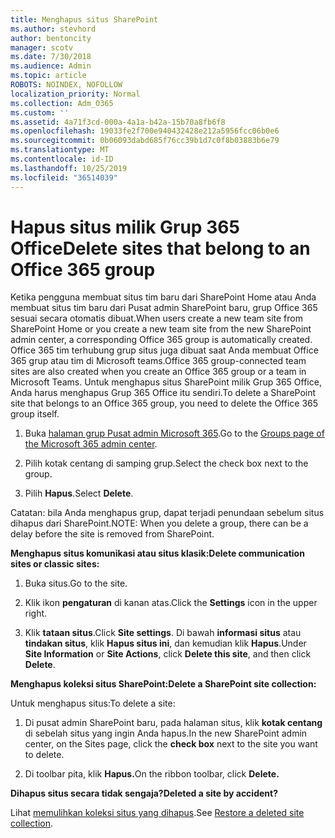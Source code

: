 ```yaml
---
title: Menghapus situs SharePoint
ms.author: stevhord
author: bentoncity
manager: scotv
ms.date: 7/30/2018
ms.audience: Admin
ms.topic: article
ROBOTS: NOINDEX, NOFOLLOW
localization_priority: Normal
ms.collection: Adm_O365
ms.custom: ''
ms.assetid: 4a71f3cd-000a-4a1a-b42a-15b70a8fb6f8
ms.openlocfilehash: 19033fe2f700e940432428e212a5956fcc06b0e6
ms.sourcegitcommit: 0b06093dabd685f76cc39b1d7c0f8b03883b6e79
ms.translationtype: MT
ms.contentlocale: id-ID
ms.lasthandoff: 10/25/2019
ms.locfileid: "36514039"
---
```

# <a name="delete-sites-that-belong-to-an-office-365-group"></a><span data-ttu-id="1f5f8-102">Hapus situs milik Grup 365 Office</span><span class="sxs-lookup"><span data-stu-id="1f5f8-102">Delete sites that belong to an Office 365 group</span></span>

<span data-ttu-id="1f5f8-103">Ketika pengguna membuat situs tim baru dari SharePoint Home atau Anda membuat situs tim baru dari Pusat admin SharePoint baru, grup Office 365 sesuai secara otomatis dibuat.</span><span class="sxs-lookup"><span data-stu-id="1f5f8-103">When users create a new team site from SharePoint Home or you create a new team site from the new SharePoint admin center, a corresponding Office 365 group is automatically created.</span></span> <span data-ttu-id="1f5f8-104">Office 365 tim terhubung grup situs juga dibuat saat Anda membuat Office 365 grup atau tim di Microsoft teams.</span><span class="sxs-lookup"><span data-stu-id="1f5f8-104">Office 365 group-connected team sites are also created when you create an Office 365 group or a team in Microsoft Teams.</span></span> <span data-ttu-id="1f5f8-105">Untuk menghapus situs SharePoint milik Grup 365 Office, Anda harus menghapus Grup 365 Office itu sendiri.</span><span class="sxs-lookup"><span data-stu-id="1f5f8-105">To delete a SharePoint site that belongs to an Office 365 group, you need to delete the Office 365 group itself.</span></span> 
  
1. <span data-ttu-id="1f5f8-106">Buka [halaman grup Pusat admin Microsoft 365](https://portal.office.com/adminportal/home#/groups).</span><span class="sxs-lookup"><span data-stu-id="1f5f8-106">Go to the [Groups page of the Microsoft 365 admin center](https://portal.office.com/adminportal/home#/groups).</span></span>
    
2. <span data-ttu-id="1f5f8-107">Pilih kotak centang di samping grup.</span><span class="sxs-lookup"><span data-stu-id="1f5f8-107">Select the check box next to the group.</span></span>
    
3. <span data-ttu-id="1f5f8-108">Pilih **Hapus**.</span><span class="sxs-lookup"><span data-stu-id="1f5f8-108">Select **Delete**.</span></span>
    
<span data-ttu-id="1f5f8-109">Catatan: bila Anda menghapus grup, dapat terjadi penundaan sebelum situs dihapus dari SharePoint.</span><span class="sxs-lookup"><span data-stu-id="1f5f8-109">NOTE: When you delete a group, there can be a delay before the site is removed from SharePoint.</span></span>
  
<span data-ttu-id="1f5f8-110">**Menghapus situs komunikasi atau situs klasik:**</span><span class="sxs-lookup"><span data-stu-id="1f5f8-110">**Delete communication sites or classic sites:**</span></span>

1. <span data-ttu-id="1f5f8-111">Buka situs.</span><span class="sxs-lookup"><span data-stu-id="1f5f8-111">Go to the site.</span></span>
  
2. <span data-ttu-id="1f5f8-112">Klik ikon **pengaturan** di kanan atas.</span><span class="sxs-lookup"><span data-stu-id="1f5f8-112">Click the **Settings** icon in the upper right.</span></span> 
  
3. <span data-ttu-id="1f5f8-113">Klik **tataan situs**.</span><span class="sxs-lookup"><span data-stu-id="1f5f8-113">Click **Site settings**.</span></span> <span data-ttu-id="1f5f8-114">Di bawah **informasi situs** atau **tindakan situs**, klik **Hapus situs ini**, dan kemudian klik **Hapus**.</span><span class="sxs-lookup"><span data-stu-id="1f5f8-114">Under **Site Information** or **Site Actions**, click **Delete this site**, and then click **Delete**.</span></span>
  
<span data-ttu-id="1f5f8-115">**Menghapus koleksi situs SharePoint:**</span><span class="sxs-lookup"><span data-stu-id="1f5f8-115">**Delete a SharePoint site collection:**</span></span>

<span data-ttu-id="1f5f8-116">Untuk menghapus situs:</span><span class="sxs-lookup"><span data-stu-id="1f5f8-116">To delete a site:</span></span>
  
1. <span data-ttu-id="1f5f8-117">Di pusat admin SharePoint baru, pada halaman situs, klik **kotak centang** di sebelah situs yang ingin Anda hapus.</span><span class="sxs-lookup"><span data-stu-id="1f5f8-117">In the new SharePoint admin center, on the Sites page, click the **check box** next to the site you want to delete.</span></span> 
    
2. <span data-ttu-id="1f5f8-118">Di toolbar pita, klik **Hapus.**</span><span class="sxs-lookup"><span data-stu-id="1f5f8-118">On the ribbon toolbar, click **Delete.**</span></span>
    
<span data-ttu-id="1f5f8-119">**Dihapus situs secara tidak sengaja?**</span><span class="sxs-lookup"><span data-stu-id="1f5f8-119">**Deleted a site by accident?**</span></span>

<span data-ttu-id="1f5f8-120">Lihat [memulihkan koleksi situs yang dihapus](https://go.microsoft.com/fwlink/?linkid=867660).</span><span class="sxs-lookup"><span data-stu-id="1f5f8-120">See [Restore a deleted site collection](https://go.microsoft.com/fwlink/?linkid=867660).</span></span>
  

